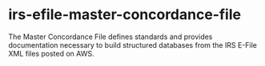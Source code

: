 # irs-efile-master-concordance-file
The Master Concordance File defines standards and provides documentation necessary to build structured databases from the IRS E-File XML files posted on AWS.
